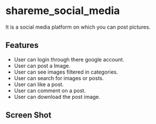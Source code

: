 # shareme_social_media

It is a social media platform on which you can post pictures.

## Features
  * User can login through there google account.
  * User can post a Image.
  * User can see images filtered in categories.
  * User can search for images or posts.
  * User can like a post.
  * User can comment on a post.
  * User can download the post image.

## Screen Shot

  
